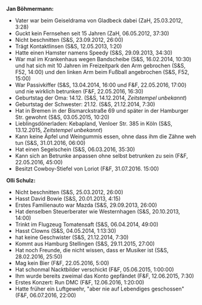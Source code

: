**Jan Böhmermann:**
- Vater war beim Geiseldrama von Gladbeck dabei (ZaH, 25.03.2012, 3:28)
- Guckt kein Fernsehen seit 15 Jahren (ZaH, 06.05.2012, 37:30)
- Nicht beschnitten (S&S, 23.09.2012, 26:00)
- Trägt Kontaktlinsen (S&S, 12.05.2013, 1:20)
- Hatte einen Hamster namens Speedy (S&S, 29.09.2013, 34:30)
- War mal im Krankenhaus wegen Bandscheibe (S&S, 16.02.2014, 10:30) und hat sich mit 10 Jahren im Freizeitpark den Arm gebrochen (S&S, F52, 14:00) und den linken Arm beim Fußball angebrochen (S&S, F52, 15:00)
- War Passivkiffer (S&S, 13.04.2014, 16:00 und F&F, 22.05.2016, 17:00) und nie wirklich betrunken (F&F, 22.05.2016, 16:30)
- Geburtstag der Oma: 14.12. (S&S, 14.12.2014, *Zeitstempel unbekannt*)
- Geburtstag der Schwester: 21.12. (S&S, 21.12.2014, 7:30)
- Hat in Bremen in der Bismarckstraße 69 und später in der Hamburger Str. gewohnt (S&S, 03.05.2015, 10:20)
- Lieblingsdönerladen: Kebapland, Venloer Str. 385 in Köln (S&S, 13.12.2015, *Zeitstempel unbekannt*)
- Kann keine Äpfel und Weingummis essen, ohne dass ihm die Zähne weh tun (S&S, 31.01.2016, 06:00)
- Hat einen Segelschein (S&S, 06.03.2016, 35:30)
- Kann sich an Betrunke anpassen ohne selbst betrunken zu sein (F&F, 22.05.2016, 45:00)
- Besitzt Cowboy-Stiefel von Loriot (F&F, 31.07.2016. 15:00)

**Olli Schulz:**
- Nicht beschnitten (S&S, 25.03.2012, 26:00)
- Hasst David Bowie (S&S, 20.01.2013, 4:15)
- Erstes Familienauto war Mazda (S&S, 29.09.2013, 26:00)
- Hat denselben Steuerberater wie Westernhagen (S&S, 20.10.2013, 14:00)
- Trinkt im Flugzeug Tomatensaft (S&S, 06.04.2014, 49:00)
- Hasst Clowns (S&S, 04.05.2014, 1:13:30)
- hat keine Geschwister (S&S, 21.12.2014, 7:30)
- Kommt aus Hamburg Stellingen (S&S, 29.11.2015, 27:00)
- Hat noch Freunde, die nicht wissen, dass er Musiker ist (S&S, 28.02.2016, 25:50)
- Mag kein Bier (F&F, 22.05.2016, 5:00)
- Hat schonmal Nacktbilder verschickt (F&F, 05.06.2015, 1:00:00)
- Ihm wurde bereits zweimal das Konto gepfändet (F&F, 12.06.2015, 7:30)
- Erstes Konzert: Run DMC (F&F, 12.06.2016, 1:20:00)
- Hatte früher ein Luftgewehr, "aber nie auf Lebendiges geschossen" (F&F, 06.07.2016, 22:00)
